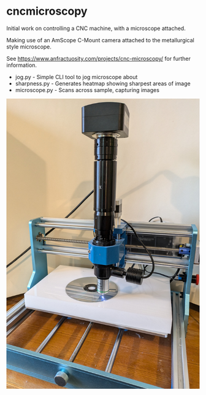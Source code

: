 # cncmicroscopy

Initial work on controlling a CNC machine, with a microscope attached.

Making use of an AmScope C-Mount camera attached to the metallurgical style microscope.

See https://www.anfractuosity.com/projects/cnc-microscopy/ for further information.

* jog.py - Simple CLI tool to jog microscope about
* sharpness.py - Generates heatmap showing sharpest areas of image
* microscope.py - Scans across sample, capturing images

![CNC microscope](photos/cncscope.jpg)
